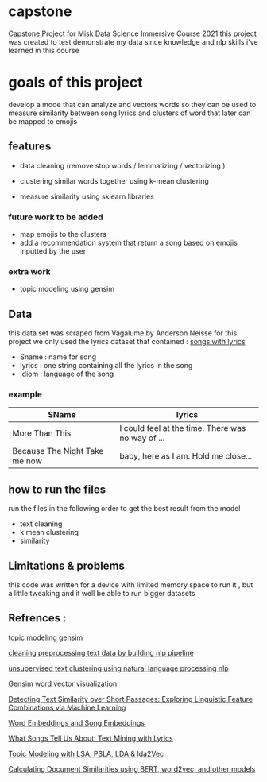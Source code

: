 # capstone
Capstone Project for Misk Data Science Immersive Course 2021
this project was created to test demonstrate my data since knowledge and nlp skills i've learned in this course


# goals of this project 
develop a mode that can analyze and vectors words so they can be used to measure similarity between song lyrics and clusters of word that later can be mapped to emojis 


## features 
- data cleaning (remove stop words / lemmatizing / vectorizing )

- clustering similar words together using k-mean clustering  

- measure similarity using sklearn libraries 

### future work to be added 
- map emojis to the clusters 
- add a recommendation system that return a song based on emojis inputted by the user

### extra work 
- topic modeling using gensim 

## Data
this data set was scraped from Vagalume by Anderson Neisse 
for this project we only used the lyrics dataset that contained : 
[songs with lyrics ](https://www.kaggle.com/neisse/scrapped-lyrics-from-6-genres?select=lyrics-data.csv)

- Sname : name for song 
- lyrics : one string containing all the lyrics in the song 
- Idiom : language of the song

### example 
| SName  | lyrics |
| ------------- | ------------- |
| More Than This  | I could feel at the time. There was no way of ...	  |
| Because The Night	Take me now  | baby, here as I am. Hold me close...	  |


## how to run the files 
run the files in the following order to get the best result from the model 
 - text cleaning 
 - k mean clustering 
 - similarity 

## Limitations & problems
this code was written for a device with limited memory space to run it , but a little tweaking and it well be able to run bigger datasets 

## Refrences : 
[topic modeling gensim](https://www.machinelearningplus.com/nlp/topic-modeling-gensim-python/#10removestopwordsmakebigramsandlemmatize)

[cleaning preprocessing text data by building nlp pipeline](https://towardsdatascience.com/cleaning-preprocessing-text-data-by-building-nlp-pipeline-853148add68a)

[unsupervised text clustering using natural language processing nlp](https://medium.com/@rohithramesh1991/unsupervised-text-clustering-using-natural-language-processing-nlp-1a8bc18b048d)

[Gensim word vector visualization](https://web.stanford.edu/class/cs224n/materials/Gensim%20word%20vector%20visualization.html)

[Detecting Text Similarity over Short Passages: Exploring Linguistic Feature Combinations via Machine Learning](https://aclanthology.org/W99-0625.pdf)

[Word Embeddings and Song Embeddings](https://towardsdatascience.com/lyric-based-song-recommendation-with-doc2vec-embeddings-and-spotifys-api-5a61c39f1ce2)

[What Songs Tell Us About: Text Mining with Lyrics](https://towardsdatascience.com/what-songs-tell-us-about-text-mining-with-lyrics-ca80f98b3829) 

[Topic Modeling with LSA, PSLA, LDA & lda2Vec](https://medium.com/nanonets/topic-modeling-with-lsa-psla-lda-and-lda2vec-555ff65b0b05) 

[Calculating Document Similarities using BERT, word2vec, and other models](https://towardsdatascience.com/calculating-document-similarities-using-bert-and-other-models-b2c1a29c9630)


